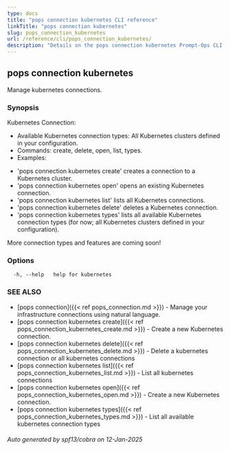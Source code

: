 ```yaml
---
type: docs
title: "pops connection kubernetes CLI reference"
linkTitle: "pops connection kubernetes"
slug: pops_connection_kubernetes
url: /reference/cli/pops_connection_kubernetes/
description: "Details on the pops connection kubernetes Prompt-Ops CLI command"
---
```

## pops connection kubernetes

Manage kubernetes connections.

### Synopsis


Kubernetes Connection:

- Available Kubernetes connection types: All Kubernetes clusters defined in your configuration.
- Commands: create, delete, open, list, types.
- Examples:
 * 'pops connection kubernetes create' creates a connection to a Kubernetes cluster.
 * 'pops connection kubernetes open' opens an existing Kubernetes connection.
 * 'pops connection kubernetes list' lists all Kubernetes connections.
 * 'pops connection kubernetes delete' deletes a Kubernetes connection.
 * 'pops connection kubernetes types' lists all available Kubernetes connection types (for now; all Kubernetes clusters defined in your configuration).

More connection types and features are coming soon!

### Options

```
  -h, --help   help for kubernetes
```

### SEE ALSO

* [pops connection]({{< ref pops_connection.md >}})	 - Manage your infrastructure connections using natural language.
* [pops connection kubernetes create]({{< ref pops_connection_kubernetes_create.md >}})	 - Create a new Kubernetes connection.
* [pops connection kubernetes delete]({{< ref pops_connection_kubernetes_delete.md >}})	 - Delete a kubernetes connection or all kubernetes connections
* [pops connection kubernetes list]({{< ref pops_connection_kubernetes_list.md >}})	 - List all kubernetes connections
* [pops connection kubernetes open]({{< ref pops_connection_kubernetes_open.md >}})	 - Create a new Kubernetes connection.
* [pops connection kubernetes types]({{< ref pops_connection_kubernetes_types.md >}})	 - List all available kubernetes connection types

###### Auto generated by spf13/cobra on 12-Jan-2025
